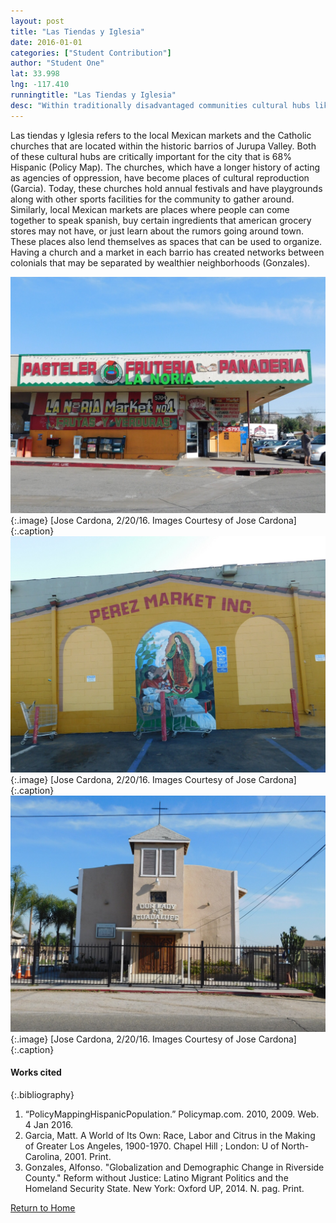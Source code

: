 ```yaml
---
layout: post
title: "Las Tiendas y Iglesia"
date: 2016-01-01
categories: ["Student Contribution"]
author: "Student One"
lat: 33.998
lng: -117.410
runningtitle: "Las Tiendas y Iglesia"
desc: "Within traditionally disadvantaged communities cultural hubs like small markets and churches are critical in uniting the community."
---
```

Las tiendas y Iglesia refers to the local Mexican markets and the Catholic churches that are located within the historic barrios of Jurupa Valley. Both of these cultural hubs are critically important for the city that is 68% Hispanic (Policy Map). The churches, which have a longer history of acting as agencies of oppression, have become places of cultural reproduction (Garcia). Today, these churches hold annual festivals and have playgrounds along with other sports facilities for the community to gather around. Similarly, local Mexican markets are places where people can come together to speak spanish, buy certain ingredients that american grocery stores may not have, or just learn about the rumors going around town. These places also lend themselves as spaces that can be used to organize. Having a church and a market in each barrio has created networks between colonials that may be separated by wealthier neighborhoods (Gonzales).

![Image 1](images/LasTiendas_1.jpg) 
{:.image}
[Jose Cardona, 2/20/16. Images Courtesy of Jose Cardona] 
{:.caption}
![Image 2](images/LasTiendas_2.jpg) 
{:.image}
[Jose Cardona, 2/20/16. Images Courtesy of Jose Cardona] 
{:.caption}
![Image 3](images/LasTiendas_3.jpg)
{:.image}
[Jose Cardona, 2/20/16. Images Courtesy of Jose Cardona] 
{:.caption}

#### Works cited
{:.bibliography}
1. “PolicyMappingHispanicPopulation.” Policymap.com. 2010, 2009. Web. 4 Jan 2016.
2. Garcia, Matt. A World of Its Own: Race, Labor and Citrus in the Making of Greater Los Angeles, 1900-1970. Chapel Hill ; London: U of North-Carolina, 2001. Print.
3. Gonzales, Alfonso. "Globalization and Demographic Change in Riverside County." Reform without Justice: Latino Migrant Politics and the Homeland Security State. New York: Oxford UP, 2014. N. pag. Print.

[Return to Home](https://uclachicanxstudies.github.io/BarrioSuburbanisms/)
